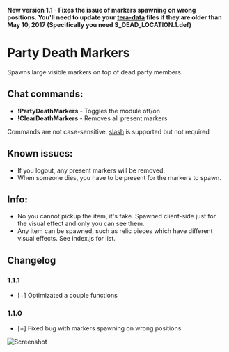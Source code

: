 **New version 1.1 - Fixes the issue of markers spawning on wrong positions. You'll need to update your [tera-data](https://github.com/meishuu/tera-data) files if they are older than May 10, 2017 (Specifically you need S_DEAD_LOCATION.1.def)**


# Party Death Markers
Spawns large visible markers on top of dead party members.

## Chat commands:
* **!PartyDeathMarkers**    - Toggles the module off/on
* **!ClearDeathMarkers**    - Removes all present markers

Commands are not case-sensitive. [slash](https://github.com/baldera-mods/slash) is supported but not required

## Known issues:
* If you logout, any present markers will be removed.
* When someone dies, you have to be present for the markers to spawn.

## Info:
* No you cannot pickup the item, it's fake. Spawned client-side just for the visual effect and only you can see them.
* Any item can be spawned, such as relic pieces which have different visual effects. See index.js for list.

## Changelog 
### 1.1.1
* [+] Optimizated a couple functions
### 1.1.0
* [+] Fixed bug with markers spawning on wrong positions


![Screenshot](http://i.imgur.com/bOSA6Lx.jpg)